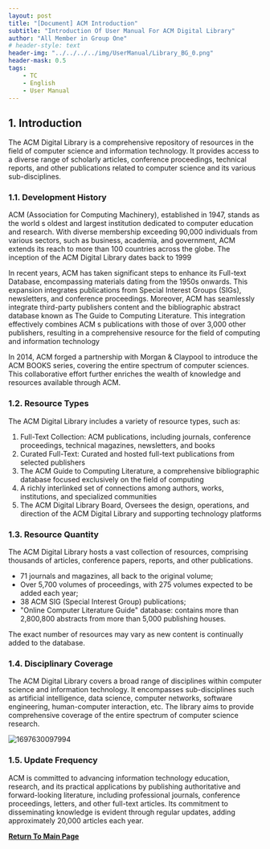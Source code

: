 ```yaml
---
layout: post
title: "[Document] ACM Introduction"
subtitle: "Introduction Of User Manual For ACM Digital Library"
author: "All Member in Group One"
# header-style: text
header-img: "../../../../img/UserManual/Library_BG_0.png"
header-mask: 0.5
tags:
    - TC
    - English
    - User Manual
---
```



##  1. <a name='Introduction'></a>Introduction

The ACM Digital Library is a comprehensive repository of resources in the field of computer science and information technology. It provides access to a diverse range of scholarly articles, conference
proceedings, technical reports, and other publications related to computer science and its various sub-disciplines.

###  1.1. <a name='DevelopmentHistory'></a>Development History

ACM (Association for Computing Machinery), established in 1947, stands as the world s oldest and
largest institution dedicated to computer education and research. With diverse membership exceeding
90,000 individuals from various sectors, such as business, academia, and government, ACM extends its
reach to more than 100 countries across the globe. The inception of the ACM Digital Library dates back to 1999

In recent years, ACM has taken significant steps to enhance its Full-text Database, encompassing
materials dating from the 1950s onwards. This expansion integrates publications from Special Interest
Groups (SIGs), newsletters, and conference proceedings. Moreover, ACM has seamlessly integrate
third-party publishers content and the bibliographic abstract database known as The Guide to
Computing Literature. This integration effectively combines ACM s publications with those of over 3,000 other publishers, resulting in a comprehensive resource for the field of computing and information technology

In 2014, ACM forged a partnership with Morgan & Claypool to introduce the ACM BOOKS series, covering the entire spectrum of computer sciences. This collaborative effort further enriches the wealth of knowledge and resources available through ACM.

###  1.2. <a name='ResourceTypes'></a>Resource Types

The ACM Digital Library includes a variety of resource types, such as:

1. Full-Text Collection: ACM publications, including journals, conference proceedings, technical magazines, newsletters, and books
2. Curated Full-Text: Curated and hosted full-text publications from selected publishers
3. The ACM Guide to Computing Literature, a comprehensive bibliographic database focused exclusively on the field of computing
4. A richly interlinked set of connections among authors, works, institutions, and specialized communities
5. The ACM Digital Library Board, Oversees the design, operations, and direction of the ACM Digital
Library and supporting technology platforms


###  1.3. <a name='ResourceQuantity'></a>Resource Quantity

The ACM Digital Library hosts a vast collection of resources, comprising thousands of articles, conference papers, reports, and other publications.

- 71 journals and magazines, all back to the original volume;
- Over 5,700 volumes of proceedings, with 275 volumes expected to be added each year;
- 38 ACM SIG (Special Interest Group) publications;
- "Online Computer Literature Guide" database: contains more than 2,800,800 abstracts from more than 5,000 publishing houses.

The exact number of resources may vary as new content is continually added to the database.

###  1.4. <a name='DisciplinaryCoverage'></a>Disciplinary Coverage

The ACM Digital Library covers a broad range of disciplines within computer science and information technology. It encompasses sub-disciplines such as artificial intelligence, data science, computer networks, software engineering, human-computer interaction, etc. The library aims to provide comprehensive coverage of the entire spectrum of computer science research.

![1697630097994](../../../../img/UserManual/1697630097994.png)

###  1.5. <a name='UpdateFrequency'></a>Update Frequency

ACM is committed to advancing information technology education, research, and its practical applications by publishing authoritative and forward-looking literature, including professional journals, conference proceedings, letters, and other full-text articles. Its commitment to disseminating knowledge is evident through regular updates, adding approximately 20,000 articles each year.

**[Return To Main Page](../ACM-Index-Page/index.html)**
